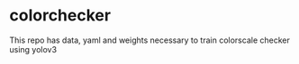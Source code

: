 # colorchecker

This repo has data, yaml and weights necessary to train colorscale checker using yolov3
